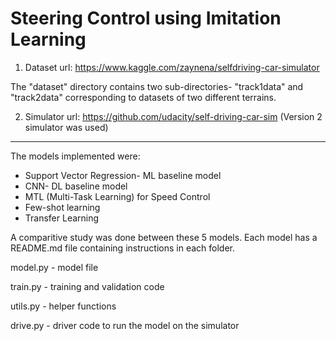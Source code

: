 # Steering Control using Imitation Learning


1) Dataset url: https://www.kaggle.com/zaynena/selfdriving-car-simulator

The "dataset" directory contains two sub-directories- "track1data" and "track2data" corresponding to datasets of two different terrains.

2) Simulator url: https://github.com/udacity/self-driving-car-sim
(Version 2 simulator was used)


*******************************************

The models implemented were:
* Support Vector Regression- ML baseline model
* CNN- DL baseline model
* MTL (Multi-Task Learning) for Speed Control
* Few-shot learning 
* Transfer Learning

A comparitive study was done between these 5 models.
Each model has a README.md file containing instructions in each folder.

model.py - model file

train.py - training and validation code

utils.py - helper functions

drive.py - driver code to run the model on the simulator
